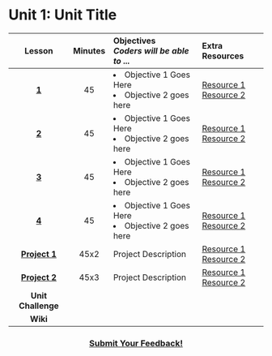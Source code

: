 # Unit 1: Unit Title

|Lesson|Minutes|Objectives <br> *Coders will be able to ...*|Extra Resources|
|:-------:|:-------:|:-------|:-------|
|[**1**]()|45| <li> Objective 1 Goes Here</li> <li> Objective 2 goes here </li> |[Resource 1]()<br>[Resource 2]()|
|[**2**]()|45|<li> Objective 1 Goes Here</li> <li> Objective 2 goes here </li>|[Resource 1]()<br>[Resource 2]()|
|[**3**]()|45|<li> Objective 1 Goes Here</li> <li> Objective 2 goes here </li>|[Resource 1]()<br>[Resource 2]()|
|[**4**]()|45|<li> Objective 1 Goes Here</li> <li> Objective 2 goes here </li> |[Resource 1]()<br>[Resource 2]()|
|[**Project 1**]()|45x2|Project Description|[Resource 1]()<br>[Resource 2]()|
|[**Project 2**]()|45x3|Project Description|[Resource 1]()<br>[Resource 2]()|
|**Unit Challenge**||<a  href="">||
|**Wiki**||<a href=""></a>||


<h3 align="center"><a href="https://docs.google.com/forms/d/e/1FAIpQLSfx0wkLyw_jSOhWR2yY8GTR8TV2NXYZc40us7aPHnl9bO6WAQ/viewform">Submit Your Feedback!</a></h3>


